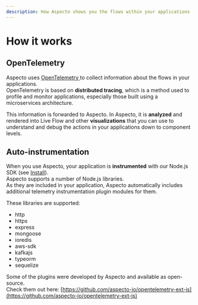 ```yaml
---
description: How Aspecto shows you the flows within your applications
---
```


# How it works

## OpenTelemetry

Aspecto uses [OpenTelemetry ](https://opentelemetry.io/docs/concepts/what-is-opentelemetry/)to collect information about the flows in your applications.   
OpenTelemetry is based on **distributed tracing**, which is a method used to profile and monitor applications, especially those built using a microservices architecture.  
  
This information is forwarded to Aspecto. In Aspecto, it is **analyzed** and rendered into Live Flow and other **visualizations** that you can use to understand and debug the actions in your applications down to component levels. 

## Auto-instrumentation

When you use Aspecto, your application is **instrumented** with our Node.js SDK \(see [Install](install.md)\).  
Aspecto supports a number of Node.js libraries.   
As they are included in your application, Aspecto automatically includes additional telemetry instrumentation plugin modules for them.

These libraries are supported: 

* http 
* https
* express 
* mongoose
* ioredis
* aws-sdk 
* kafkajs 
* typeorm 
* sequelize

Some of the plugins were developed by Aspecto and available as open-source.  
Check them out here: [https://github.com/aspecto-io/opentelemetry-ext-js](https://github.com/aspecto-io/opentelemetry-ext-js)




